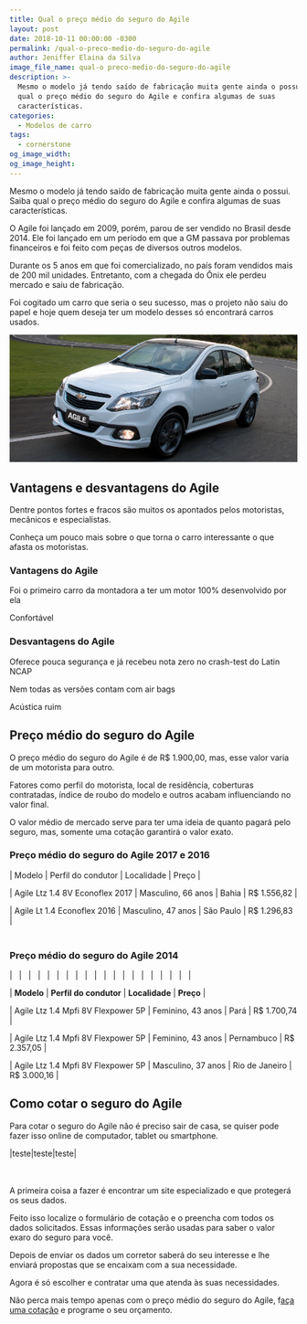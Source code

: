 ```yaml
---
title: Qual o preço médio do seguro do Agile
layout: post
date: 2018-10-11 00:00:00 -0300
permalink: /qual-o-preco-medio-do-seguro-do-agile
author: Jeniffer Elaina da Silva
image_file_name: qual-o preco-medio-do-seguro-do-agile
description: >-
  Mesmo o modelo já tendo saído de fabricação muita gente ainda o possui. Saiba
  qual o preço médio do seguro do Agile e confira algumas de suas
  características.
categories:
  - Modelos de carro
tags:
  - cornerstone
og_image_width:
og_image_height:
---
```


Mesmo o modelo j&aacute; tendo sa&iacute;do de fabrica&ccedil;&atilde;o muita gente ainda o possui. Saiba qual o pre&ccedil;o m&eacute;dio do seguro do Agile e confira algumas de suas caracter&iacute;sticas.

O Agile foi lan&ccedil;ado em 2009, por&eacute;m, parou de ser vendido no Brasil desde 2014. Ele foi lan&ccedil;ado em um per&iacute;odo em que a GM passava por problemas financeiros e foi feito com pe&ccedil;as de diversos outros modelos.

Durante os 5 anos em que foi comercializado, no pa&iacute;s foram vendidos mais de 200 mil unidades. Entretanto, com a chegada do &Ocirc;nix ele perdeu mercado e saiu de fabrica&ccedil;&atilde;o.

Foi cogitado um carro que seria o seu sucesso, mas o projeto n&atilde;o saiu do papel e hoje quem deseja ter um modelo desses s&oacute; encontrar&aacute; carros usados.

![Qual o preço médio do seguro do Agile](/uploads/qual-o-preco-medio-do-seguro-do-agile.jpg "Qual o preço médio do seguro do Agile")

## Vantagens e desvantagens do Agile

Dentre pontos fortes e fracos s&atilde;o muitos os apontados pelos motoristas, mec&acirc;nicos e especialistas.

Conhe&ccedil;a um pouco mais sobre o que torna o carro interessante o que afasta os motoristas.

### Vantagens do Agile

Foi o primeiro carro da montadora a ter um motor 100% desenvolvido por ela

Confort&aacute;vel

### Desvantagens do Agile

Oferece pouca seguran&ccedil;a e j&aacute; recebeu nota zero no crash-test do Latin NCAP

Nem todas as vers&otilde;es contam com air bags

Ac&uacute;stica ruim

## Pre&ccedil;o m&eacute;dio do seguro do Agile

O pre&ccedil;o m&eacute;dio do seguro do Agile &eacute; de R$ 1.900,00, mas, esse valor varia de um motorista para outro.

Fatores como perfil do motorista, local de resid&ecirc;ncia, coberturas contratadas, &iacute;ndice de roubo do modelo e outros acabam influenciando no valor final.

O valor m&eacute;dio de mercado serve para ter uma ideia de quanto pagar&aacute; pelo seguro, mas, somente uma cota&ccedil;&atilde;o garantir&aacute; o valor exato.

### Pre&ccedil;o m&eacute;dio do seguro do Agile 2017 e 2016

| Modelo | Perfil do condutor | Localidade | Pre&ccedil;o |

| Agile Ltz 1.4 8V Econoflex 2017 | Masculino, 66 anos | Bahia | R$ 1.556,82 |

| Agile Lt 1.4 Econoflex 2016 | Masculino, 47 anos | S&atilde;o Paulo | R$ 1.296,83 |

### <br>Pre&ccedil;o m&eacute;dio do seguro do Agile 2014

| &nbsp; | &nbsp; | &nbsp; | &nbsp; | &nbsp; | &nbsp; | &nbsp; | &nbsp; | &nbsp; | &nbsp; | &nbsp; | &nbsp; | &nbsp; | &nbsp; | &nbsp; | &nbsp; | &nbsp; | &nbsp; | &nbsp; |

| **Modelo** | **Perfil do condutor** | **Localidade** | **Pre&ccedil;o** |

| Agile Ltz 1.4 Mpfi 8V Flexpower 5P | Feminino, 43 anos | Par&aacute; | R$ 1.700,74 |

| Agile Ltz 1.4 Mpfi 8V Flexpower 5P | Feminino, 43 anos | Pernambuco | R$ 2.357,05 |

| Agile Ltz 1.4 Mpfi 8V Flexpower 5P | Masculino, 37 anos | Rio de Janeiro | R$ 3.000,16 |

## Como cotar o seguro do Agile

Para cotar o seguro do Agile n&atilde;o &eacute; preciso sair de casa, se quiser pode fazer isso online de computador, tablet ou smartphone.

|teste|teste|teste|<br><br>&nbsp;

A primeira coisa a fazer &eacute; encontrar um site especializado e que proteger&aacute; os seus dados.

Feito isso localize o formul&aacute;rio de cota&ccedil;&atilde;o e o preencha com todos os dados solicitados. Essas informa&ccedil;&otilde;es ser&atilde;o usadas para saber o valor exaro do seguro para voc&ecirc;.

Depois de enviar os dados um corretor saber&aacute; do seu interesse e lhe enviar&aacute; propostas que se encaixam com a sua necessidade.

Agora &eacute; s&oacute; escolher e contratar uma que atenda &agrave;s suas necessidades.

N&atilde;o perca mais tempo apenas com o pre&ccedil;o m&eacute;dio do seguro do Agile, f[a&ccedil;a uma cota&ccedil;&atilde;o](https://www.segurodeautomovel.org/cotacao-online-seguro-auto) e programe o seu or&ccedil;amento.